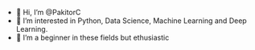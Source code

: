 - 👋 Hi, I’m @PakitorC
- 👀 I’m interested in Python, Data Science, Machine Learning and Deep Learning.
- 🌱 I’m a beginner in these fields but ethusiastic


<!---
PakitorC/PakitorC is a ✨ special ✨ repository because its `README.md` (this file) appears on your GitHub profile.
You can click the Preview link to take a look at your changes.
--->
